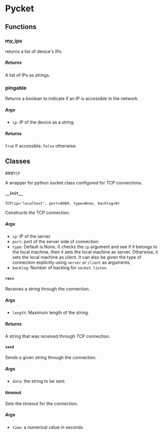 # Pycket

## Functions

### my_ips
returns a list of device's IPs.

##### Returns
A list of IPs as strings.

### pingable
Returns a boolean to indicate if an IP is accessible in the network.

##### Args
- `ip`: IP of the device as a string.

##### Returns
`True` if accessible. `False` otherwise.

## Classes 

###`TCP`

A wrapper for python socket class configured for TCP connections.

#### `__init__`

`TCP(ip='localhost', port=8089, type=None, backlog=0)`

Constructs the TCP connection.

##### Args
- `ip`: IP of the server
- `port`: port of the server side of connection.
- `type`: Default is None. It checks the `ip` argument and see if it belongs to the local machine, then it sets the local machine as server. Otherwise, it sets the local machine as client. It can also be given the type of connection explicitly using `server` or `client` as arguments.
- `backlog`: Number of backlog for `socket.listen`.

#### `recv`

Receives a string through the connection.

##### Args
- `length`: Maximum length of the string.

##### Returns
A string that was received through TCP connection.

#### `send`

Sends a given string through the connection.

##### Args
- `data`: the string to be sent.

#### timeout

Sets the timeout for the connection.

##### Args
- `time`: a numerical value in seconds.
